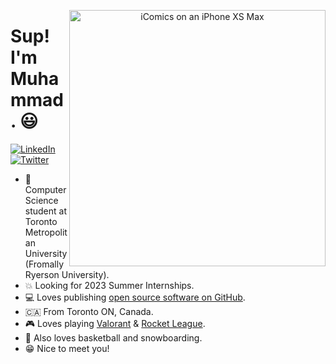 <p align="center">
<img src="https://images.unsplash.com/photo-1550745165-9bc0b252726f?ixlib=rb-1.2.1&ixid=MnwxMjA3fDB8MHxwaG90by1wYWdlfHx8fGVufDB8fHx8&auto=format&fit=crop&w=2070&q=80" width="410" alt="iComics on an iPhone XS Max" align="right" />
</p>

# Sup! I'm Muhammad. 😃

<p align="left">
<a href="https://www.linkedin.com/in/mabdullah03">
<img src="https://img.shields.io/badge/-LinkedIn-%233781da" alt="LinkedIn"/></a> 
<a href="https://twitter.com/mabdullah03_">
<img src="https://img.shields.io/badge/-Twitter-%231DA1F2" alt="Twitter" /></a> 
</p>

* 📱 Computer Science student at Toronto Metropolitan University (Fromally Ryerson University).
* 💥 Looking for 2023 Summer Internships.
* 💻 Loves publishing [open source software on GitHub](https://github.com/muhammadabdullahh?tab=repositories).
* 🇨🇦 From Toronto ON, Canada.
* 🎮 Loves playing [Valorant]([https://www.beyondallreason.info/](https://playvalorant.com/en-us/?gclid=Cj0KCQjwnP-ZBhDiARIsAH3FSRdiK4LT6tJPGE70DTwv_2Q-t0aWDnlF4zFEWpVsebyft0VmoHsW3SIaAiA1EALw_wcB&gclsrc=aw.ds)) & [Rocket League]([https://splatoon.nintendo.com/](https://www.rocketleague.com/)).
* 🎤 Also loves basketball and snowboarding.
* 😁 Nice to meet you!
